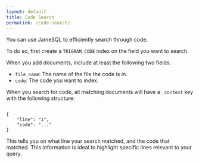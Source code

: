 ```yaml
---
layout: default
title: Code Search
permalink: /code-search/
---
```


You can use JameSQL to efficiently search through code.

To do so, first create a `TRIGRAM_CODE` index on the field you want to search.

When you add documents, include at least the following two fields:

- `file_name`: The name of the file the code is in.
- `code`: The code you want to index.

When you search for code, all matching documents will have a `_context` key with the following structure:

<pre><code class="language-python">
{
    "line": "1",
    "code": "..."
}
</code></pre>

This tells you on what line your search matched, and the code that matched. This information is ideal to highlight specific lines relevant to your query.